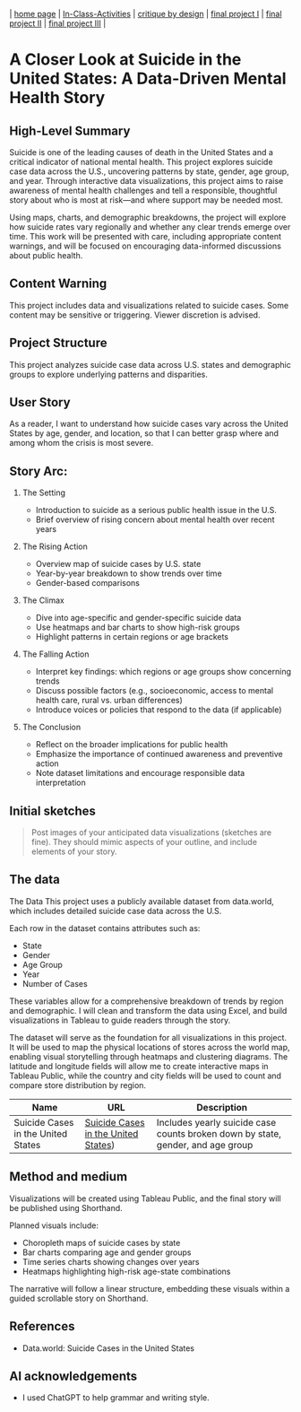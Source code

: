 | [home page](https://jacobly0506.github.io/hojoon-portfolio/) | [In-Class-Activities](dataviz-examples) | [critique by design](critique-by-design) | [final project I](final-project-part-one) | [final project II](final-project-part-two) | [final project III](final-project-part-three) |

# A Closer Look at Suicide in the United States: A Data-Driven Mental Health Story

## High-Level Summary

Suicide is one of the leading causes of death in the United States and a critical indicator of national mental health. This project explores suicide case data across the U.S., uncovering patterns by state, gender, age group, and year. Through interactive data visualizations, this project aims to raise awareness of mental health challenges and tell a responsible, thoughtful story about who is most at risk—and where support may be needed most.

Using maps, charts, and demographic breakdowns, the project will explore how suicide rates vary regionally and whether any clear trends emerge over time. This work will be presented with care, including appropriate content warnings, and will be focused on encouraging data-informed discussions about public health.

## Content Warning

This project includes data and visualizations related to suicide cases. Some content may be sensitive or triggering. Viewer discretion is advised.

## Project Structure

This project analyzes suicide case data across U.S. states and demographic groups to explore underlying patterns and disparities.

## User Story

As a reader, I want to understand how suicide cases vary across the United States by age, gender, and location, so that I can better grasp where and among whom the crisis is most severe.

## Story Arc:

1. The Setting
   - Introduction to suicide as a serious public health issue in the U.S.
   - Brief overview of rising concern about mental health over recent years

2. The Rising Action
   - Overview map of suicide cases by U.S. state
   - Year-by-year breakdown to show trends over time
   - Gender-based comparisons

3. The Climax
   - Dive into age-specific and gender-specific suicide data
   - Use heatmaps and bar charts to show high-risk groups
   - Highlight patterns in certain regions or age brackets

4. The Falling Action
   - Interpret key findings: which regions or age groups show concerning trends
   - Discuss possible factors (e.g., socioeconomic, access to mental health care, rural vs. urban differences)
   - Introduce voices or policies that respond to the data (if applicable)

5. The Conclusion
   - Reflect on the broader implications for public health
   - Emphasize the importance of continued awareness and preventive action
   - Note dataset limitations and encourage responsible data interpretation

## Initial sketches
> Post images of your anticipated data visualizations (sketches are fine). They should mimic aspects of your outline, and include elements of your story.  

## The data

The Data
This project uses a publicly available dataset from data.world, which includes detailed suicide case data across the U.S.

Each row in the dataset contains attributes such as:
- State
- Gender
- Age Group
- Year
- Number of Cases

These variables allow for a comprehensive breakdown of trends by region and demographic. I will clean and transform the data using Excel, and build visualizations in Tableau to guide readers through the story.

The dataset will serve as the foundation for all visualizations in this project. It will be used to map the physical locations of stores across the world map, enabling visual storytelling through heatmaps and clustering diagrams. The latitude and longitude fields will allow me to create interactive maps in Tableau Public, while the country and city fields will be used to count and compare store distribution by region.

| Name | URL | Description |
|------|-----|-------------|
|Suicide Cases in the United States|[Suicide Cases in the United States](https://data.world/guy-govt/suicide-cases-in-the-united-states))|Includes yearly suicide case counts broken down by state, gender, and age group|

## Method and medium

Visualizations will be created using Tableau Public, and the final story will be published using Shorthand.

Planned visuals include:

- Choropleth maps of suicide cases by state
- Bar charts comparing age and gender groups
- Time series charts showing changes over years
- Heatmaps highlighting high-risk age-state combinations

The narrative will follow a linear structure, embedding these visuals within a guided scrollable story on Shorthand.

## References
- Data.world: Suicide Cases in the United States

## AI acknowledgements
- I used ChatGPT to help grammar and writing style.

